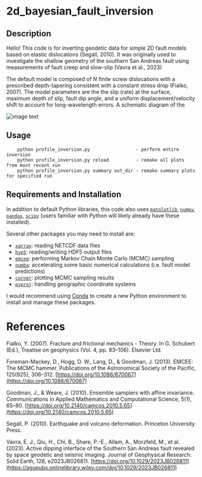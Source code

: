 # 2d_bayesian_fault_inversion

## Description
Hello! This code is for inverting geodetic data for simple 2D fault models based on elastic dislocations (Segall, 2010). It was originally used to investigate the shallow geometry of the southern San Andreas fault using measurements of fault creep and slow-slip (Vavra et al., 2023)

The default model is composed of $N$ finite screw dislocations with a prescribed depth-tapering consistent with a constant stress drop (Fialko, 2007). The model parameters are the the slip (rate) at the surface, maximum depth of slip, fault dip angle, and a uniform displacement/velocity shift to account for long-wavelength errors. A schematic diagram of the 

![image text](https://gist.github.com/evavra/fdc6de97763cb398d99a952c9fbbf964)


## Usage
```
    python profile_inversion.py                 - perform entire inversion      
    python profile_inversion.py reload          - remake all plots from most recent run
    python profile_inversion.py summary out_dir - remake summary plots for specified run
```

## Requirements and Installation
In addition to default Python libraries, this code also uses [`matplotlib`](https://matplotlib.org/), [`numpy`](https://numpy.org/), [`pandas`](https://pandas.pydata.org/), [`scipy`](https://scipy.org/) (users familiar with Python will likely already have these installed). 

Several other packages you may need to install are:
- [`xarray`](https://docs.xarray.dev/en/stable/): reading NETCDF data files
- [`hyp5`](https://docs.h5py.org/en/stable/): reading/writing HDF5 output files
- [`emcee`](https://emcee.readthedocs.io/en/stable/): performing Markov Chain Monte Carlo (MCMC) sampling
- [`numba`](https://numba.pydata.org/): accelerating some basic numerical calculations (i.e. fault model predictions)
- [`corner`](https://corner.readthedocs.io/en/latest/): plotting MCMC sampling results
- [`pyproj`](https://pypi.org/project/pyproj/): handling geographic coordinate systems

I would recommend using [Conda](https://conda.io/projects/conda/en/latest/index.html) to create a new Python environment to install and manage these packages. 

# References
Fialko, Y. (2007). Fracture and frictional mechanics - Theory. In G. Schubert (Ed.), Treatise on geophysics (Vol. 4, pp. 83–106). Elsevier Ltd.

Foreman-Mackey, D., Hogg, D. W., Lang, D., & Goodman, J. (2013). EMCEE: The MCMC hammer. Publications of the Astronomical Society of the Pacific, 125(925), 306–312. [https://doi.org/10.1086/670067](https://doi.org/10.1086/670067)

Goodman, J., & Weare, J. (2010). Ensemble samplers with affine invariance. Communications in Applied Mathematics and Computational Science, 5(1), 65–80. [https://doi.org/10.2140/camcos.2010.5.65](https://doi.org/10.2140/camcos.2010.5.65)

Segall, P. (2010). Earthquake and volcano deformation. Princeton University Press.

Vavra, E. J., Qiu, H., Chi, B., Share, P.-E., Allam, A., Morzfeld, M., et al. (2023). Active dipping interface of the Southern San Andreas fault revealed by space geodetic and seismic imaging. Journal of Geophysical Research: Solid Earth, 128, e2023JB026811. [https://doi.org/10.1029/2023JB026811](https://agupubs.onlinelibrary.wiley.com/doi/10.1029/2023JB026811)
